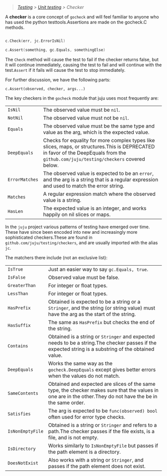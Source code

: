 > *[Testing](../index.md) > [Unit testing](index.md) > Checker*

A **checker** is a core concept of `gocheck` and will feel familiar to anyone who has used the python
testtools.Assertions are made on the gocheck.C methods.

```go

c.Check(err, jc.ErrorIsNil)

c.Assert(something, gc.Equals, somethingElse)

```

The `Check` method will cause the test to fail if the checker returns false, but it will continue immediately, causing
the test to fail and will continue with the test.`Assert` if it fails will cause the test to stop immediately.

For further discussion, we have the following parts:

`c.Assert(observed, checker, args...)`

The key checkers in the `gocheck` module that juju uses most frequently are:

|                |                                                                                                                                                                                      |
|----------------|--------------------------------------------------------------------------------------------------------------------------------------------------------------------------------------|
| `IsNil`        | The observed value must be `nil`.                                                                                                                                                    |
| `NotNil`       | The observed value must not be `nil`.                                                                                                                                                |
| `Equals`       | The observed value must be the same type and value as the arg, which is the expected value.                                                                                          |
| `DeepEquals`   | Checks for equality for more complex types like slices, maps, or structures.This is DEPRECATED in favor of the DeepEquals from the `github.com/juju/testing/checkers` covered below. |
| `ErrorMatches` | The observed value is expected to be an `error`, and the arg is a string that is a regular expression and used to match the error string.                                            |
| `Matches`      | A regular expression match where the observed value is a string.                                                                                                                     |
| `HasLen`       | The expected value is an integer, and works happily on nil slices or maps.                                                                                                           |

In the `juju` project various patterns of testing have emerged over time. These have since been encoded into new and
increasingly more sophisticated checkers.These are found in `github.com/juju/testing/checkers`, and are usually imported
with the alias `jc`.

The matchers there include (not an exclusive list):

|                  |                                                                                                                                                              |
|------------------|--------------------------------------------------------------------------------------------------------------------------------------------------------------|
| `IsTrue`         | Just an easier way to say `gc.Equals, true`.                                                                                                                 |
| `IsFalse`        | Observed value must be false.                                                                                                                                |
| `GreaterThan`    | For integer or float types.                                                                                                                                  |
| `LessThan`       | For integer or float types.                                                                                                                                  |
| `HasPrefix`      | Obtained is expected to be a string or a `Stringer`, and the string (or string value) must have the arg as the start of the string.                          |
| `HasSuffix`      | The same as `HasPrefix` but checks the end of the string.                                                                                                    |
| `Contains`       | Obtained is a string or `Stringer` and expected needs to be a string.The checker passes if the expected string is a substring of the obtained value.         |
| `DeepEquals`     | Works the same way as the `gocheck.DeepEquals` except gives better errors when the values do not match.                                                      |
| `SameContents`   | Obtained and expected are slices of the same type, the checker makes sure that the values in one are in the other.They do not have the be in the same order. |
| `Satisfies`      | The arg is expected to be `func(observed) bool` often used for error type checks.                                                                            |
| `IsNonEmptyFile` | Obtained is a string or `Stringer` and refers to a path.The checker passes if the file exists, is a file, and is not empty.                                  |
| `IsDirectory`    | Works similarly to `IsNonEmptyFile` but passes if the path element is a directory.                                                                           |
| `DoesNotExist`   | Also works with a string or `Stringer`, and passes if the path element does not exist.                                                                       |